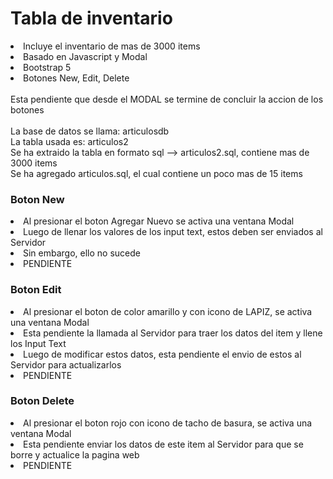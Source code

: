 # Tabla de inventario

<li>Incluye el inventario de mas de 3000 items</li>
<li>Basado en Javascript y Modal</li>
<li>Bootstrap 5</li>
<li>Botones New, Edit, Delete</li>
<br>
Esta pendiente que desde el MODAL se termine de concluir la accion de los botones<br><br>
La base de datos se llama: articulosdb<br>
La tabla usada es: articulos2<br>
Se ha extraido la tabla en formato sql --> articulos2.sql, contiene mas de 3000 items<br>
Se ha agregado articulos.sql, el cual contiene un poco mas de 15 items<br>

<h3>Boton New</h3>
<li>Al presionar el boton Agregar Nuevo se activa una ventana Modal</li>
<li>Luego de llenar los valores de los input text, estos deben ser enviados al Servidor</li>
<li>Sin embargo, ello no sucede</li>
<li>PENDIENTE</li>

<h3>Boton Edit</h3>
<li>Al presionar el boton de color amarillo y con icono de LAPIZ, se activa una ventana Modal</li>
<li>Esta pendiente la llamada al Servidor para traer los datos del item y llene los Input Text</li>
<li>Luego de modificar estos datos, esta pendiente el envio de estos al Servidor para actualizarlos</li>
<li>PENDIENTE</li>

<h3>Boton Delete</h3>
<li>Al presionar el boton rojo con icono de tacho de basura, se activa una ventana Modal</li>
<li>Esta pendiente enviar los datos de este item al Servidor para que se borre y actualice la pagina web</li>
<li>PENDIENTE</li>
